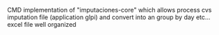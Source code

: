CMD implementation of "imputaciones-core" which allows process cvs imputation file (application glpi) and convert into an group by day etc... excel file well organized